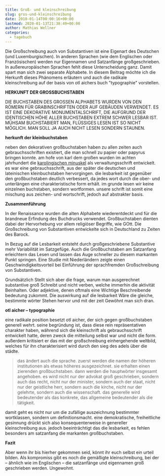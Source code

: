 ```yaml
---
title: Groß- und kleinschreibung
slug: gros-und-kleinschreibung
date: 2010-01-14T00:00:16+00:00
lastmod: 2020-01-13T21:38:49+00:00
author: Mathias Wellner
categories:
  - tagebuch
---
```

Die Großschreibung auch von Substantiven ist eine Eigenart des Deutschen (und Luxemburgischen). In anderen Sprachen (wie dem Englischen oder Französischen) werden nur Eigennamen und Satzanfänge großgeschrieben. In außereuropäischen Sprachen fehlt diese Unterscheidung ganz. Damit spart man sich zwei separate Alphabete. In diesem Beitrag möchte ich die Herkunft dieses Phänomens erläutern und auch die radikale kleinschreibung auf der basis von otl aichers buch "typographie" vorstellen. 

**HERKUNFT DER GROSSBUCHSTABEN**

DIE BUCHSTABEN DES GROSSEN ALPHABETS WURDEN VON DEN RÖMERN FÜR GRABINSCHRIFTEN ODER AUF GEBÄUDEN VERWENDET. ES IST EINE DEKORATIVE MONUMENTALSCHRIFT, DIE AUFGRUND DER IDENTISCHEN HÖHE ALLER BUCHSTABEN EXTREM SCHWER LESBAR IST. MÜHSAM BUCHSTABIERT MAN, FLÜSSIGES LESEN IST SO NICHT MÖGLICH. MAN SOLL JA AUCH NICHT LESEN SONDERN STAUNEN.

**herkunft der kleinbuchstaben**

neben den dekorativen großbuchstaben haben zu allen zeiten auch gebrauchsschriften existiert, die man schnell zu papier oder papyrus bringen konnte. am hofe von karl dem großen wurden im achten jahrhundert die [karolingischen minuskel](http://de.wikipedia.org/wiki/Karolingische_Minuskel) als verwaltungsschrift entwickelt. es war eine gebrauchsschrift, aus der später die deutschen und lateinischen kleinbuchstaben hervorgingen. die lesbarkeit ist gegenüber den großbuchstaben deutlich verbessert, da jedes wort durch die ober- und unterlängen eine charakteristische form erhält. im grunde lesen wir keine einzelnen buchstaben, sondern wortformen. unsere schrift ist somit eine mischung aus zeichen- und wortschrift, jedoch auf abstrakter basis. 

**Zusammenführung**

In der Renaissance wurden die alten Alphabete wiederentdeckt und für die brandneue Erfindung des Buchdrucks verwendet. Großbuchstaben dienten dabei der Hervorhebung vor allem religiöser Begriffe, wie GOtt. Die Großschreibung von Substantiven entwickelte sich in Deutschland zu Zeiten des Barock. 

In Bezug auf die Lesbarkeit entsteht durch großgeschriebene Substantive mehr Variabilität im Satzgefüge. Auch die Großbuchstaben am Satzanfang erleichtern das Lesen und lassen das Auge schneller zu diesem markanten Punkt springen. Eine Studie mit Niederländern zeigte einen Geschwindigkeitsvorteil bei Einführung der sprachfremden Großschreibung von Substantiven. 

Grundsätzlich Stellt sich aber die frage, warum man ausgerechnet substantive groß Schreibt und nicht verben, welche immerhin die aktivität Beinhalten. Oder adjektive, denen oftmals eine Wichtige Beschreibende bedeutung zukommt. Die auswirkung auf die lesbarkeit Wäre die gleiche, bestimmte wörter Stehen hervor und mit der zeit Gewöhnt man sich dran. 

**otl aicher &ndash; typographie**

eine radikale position besetzt otl aicher, der sich gegen großbuchstaben generell wehrt. seine begründung ist, dass diese rein repräsentativen charakter haben, während sich die kleinschrift als gebrauchsschrift entwickelt hatte, deren zweck die mitteilung selbst war und nicht die form. außerdem kritisiert er das mit der großschreibung einhergehende weltbild, welches für ihn charakterisiert wird durch den sieg des adels über die städte. 

> das ändert auch die sprache. zuerst werden die namen der höheren institutionen als etwas höheres ausgezeichnet. sie erhalten einen zierenden großbuchstaben. dann werden die hauptwörter insgesamt angehoben. es wird nicht nur der advokat groß geschrieben, sondern auch das recht, nicht nur der minister, sondern auch der staat, nicht nur der geistliche herr, sondern auch die kirche, nicht nur der gelehrte, sondern auch die wissenschaft. das generelle wird bedeutender als das konkrete, das allgemeine bedeutender als die tätigkeit. 

damit geht es nicht nur um die zufällige auszeichnung bestimmter wortklassen, sondern um definitionsmacht. eine demokratische, freiheitliche gesinnung drückt sich also konsequenterweise in genereller kleinschreibung aus. jedoch beeinträchtigt das die lesbarkeit, es fehlen besonders am satzanfang die markanten großbuchstaben. 

**Fazit**

Aber wenn ihr bis hierher gekommen seid, könnt ihr euch selbst ein urteil bilden. Als kompromiss gibt es noch die gemäßigte kleinschreibung, bei der &ndash; ähnlich wie im Englischen &ndash; die satzanfänge und eigennamen groß geschrieben werden. Ungewohnt.